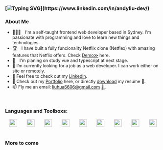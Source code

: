 ### [![Typing SVG](https://readme-typing-svg.herokuapp.com/?size=40&duration=3000&pause=300&width=1200&height=200&vCenter=true&background=38C2FF0B&lines=Hi+there+👋,;I'm+Andy+Liu,;A+Front-end+developer.)](https://www.linkedin.com/in/andyliu-dev/)
<!-- 
<a href="https://andyliu-dev.vercel.app/"> <img width="30" src="https://cdn-icons-png.flaticon.com/128/3536/3536505.png"/></a> -->
### About Me

- 🧑🏻‍💻 I'm a self-taught frontend web developer based in Sydney. I'm passionate with programming and love to learn new things and technologies. 
- 🏆 I have built a fully funcionality Netflix clone (Netflex) with amazing features that Netflix offers. Check <a href="https://net-media.vercel.app/">Demo≫</a> here.
- 📖 I'm planing on study vue and typescript at next stage.
- 🔭 I’m currently looking for a job as a web developer. I can work either on site or remotely.
- 🔗 Feel free to check out my <a href="https://www.linkedin.com/in/andyliu-dev/">Linkedin</a>.
- 💼 Check out my <a href="https://andyliu-dev.vercel.app/">Portfolio</a> here, or directly <a href="https://drive.google.com/file/d/1T3QRJE6evbPme8F49q5Cdqsh2bAfJTdN/view?usp=sharing">download</a>  my resume 📄.
- 📫 Fly me an email: liuhua6606@gmail.com <a href="mailto:liuhua6606@gmail.com"> 📩 </a>.
<br/>

### Languages and Toolboxs:
<div>
 <code><img height="25" src="https://cdn-icons-png.flaticon.com/128/174/174854.png"></code>  
<code><img height="25" src="https://cdn-icons-png.flaticon.com/128/732/732190.png"></code>     
<code><img height="25" src="https://cdn-icons-png.flaticon.com/128/5968/5968292.png"></code>  
<code><img height="25" src="https://cdn-icons-png.flaticon.com/128/1260/1260667.png"></code>  
<code><img height="25" src="https://encrypted-tbn0.gstatic.com/images?q=tbn:ANd9GcT3L4fQFK4r0NFE0SyCxeeRdYFxEfKBw9nrTsTL_Wv_MA&s"></code>  
<code><img height="25" src="https://external-preview.redd.it/8i7jx9zbKsE_vo5GqNyNFZDv12OyjobvjJDtYwVOp6k.jpg?auto=webp&s=f4a84dd3f915130f17f11947d4b8f433ed04961d"></code>  
<code><img height="25" src="https://git-scm.com/images/logos/logomark-orange@2x.png"></code>  
<code><img height="25" src="https://cdn.iconscout.com/icon/free/png-256/mongodb-5-1175140.png"></code>  
<code><img height="25" src="https://cdn-icons-png.flaticon.com/128/919/919831.png"></code>
</div>
<br/>

### More to  come 

<br/>

